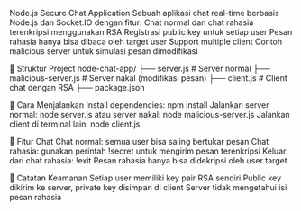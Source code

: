 Node.js Secure Chat Application
Sebuah aplikasi chat real-time berbasis Node.js dan Socket.IO dengan fitur:
Chat normal dan chat rahasia terenkripsi menggunakan RSA
Registrasi public key untuk setiap user
Pesan rahasia hanya bisa dibaca oleh target user
Support multiple client
Contoh malicious server untuk simulasi pesan dimodifikasi

📂 Struktur Project
node-chat-app/
├── server.js           # Server normal
├── malicious-server.js # Server nakal (modifikasi pesan)
├── client.js           # Client chat dengan RSA
├── package.json

🚀 Cara Menjalankan
Install dependencies:
npm install
Jalankan server normal:
node server.js
atau server nakal:
node malicious-server.js
Jalankan client di terminal lain:
node client.js

💬 Fitur Chat
Chat normal: semua user bisa saling bertukar pesan
Chat rahasia: gunakan perintah !secret <username> untuk mengirim pesan terenkripsi
Keluar dari chat rahasia: !exit
Pesan rahasia hanya bisa didekripsi oleh user target

🔐 Catatan Keamanan
Setiap user memiliki key pair RSA sendiri
Public key dikirim ke server, private key disimpan di client
Server tidak mengetahui isi pesan rahasia
